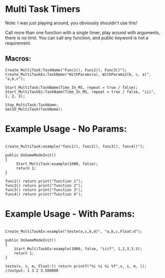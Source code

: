 # Multi Task Timers

Note: I was just playing around, you obviously shouldn't use this!

Call more than one function with a single timer, play around with arguments, there is no limit. You can call any function, and public keyword is not a requirement.

## Macros:
```pawn
Create_MultiTask:TaskName("Func1(), Func2(), Func3()");
Create_MultiTaskEx:TaskName("WithParams(a), WithParams2(b, c, a)", "a,b,c");

Start_MultiTask:TaskName(Time_In_MS, repeat = true / false);
Start_MultiTaskEx:TaskName(Time_In_MS, repeat = true / false, "iii", 1, 2, 3);

Stop_MultiTask:TaskName;
GetID_MultiTask(TaskName);
```
# Example Usage - No Params:
```pawn

Create_MultiTask:example("func1(), func2(), func3(), func4()");

public OnGameModeInit()
{
     Start_MultiTask:example(1000, false);
     return 1;
}

func1() return print("function 1");
func2() return print("function 2");
func3() return print("function 3");
func4() return print("function 4");
```

# Example Usage - With Params:
```pawn

Create_MultiTaskEx:example("teste(a,c,b,d)", "a,b,c,Float:d");

public OnGameModeInit()
{
    Start_MultiTaskEx:example(1000, false, "iiif", 1,2,3,3.5);
    return 1;
}

teste(v, s, m, Float:l) return printf("%i %i %i %f",v, s, m, l); //output: 1 3 2 3.500000
```
